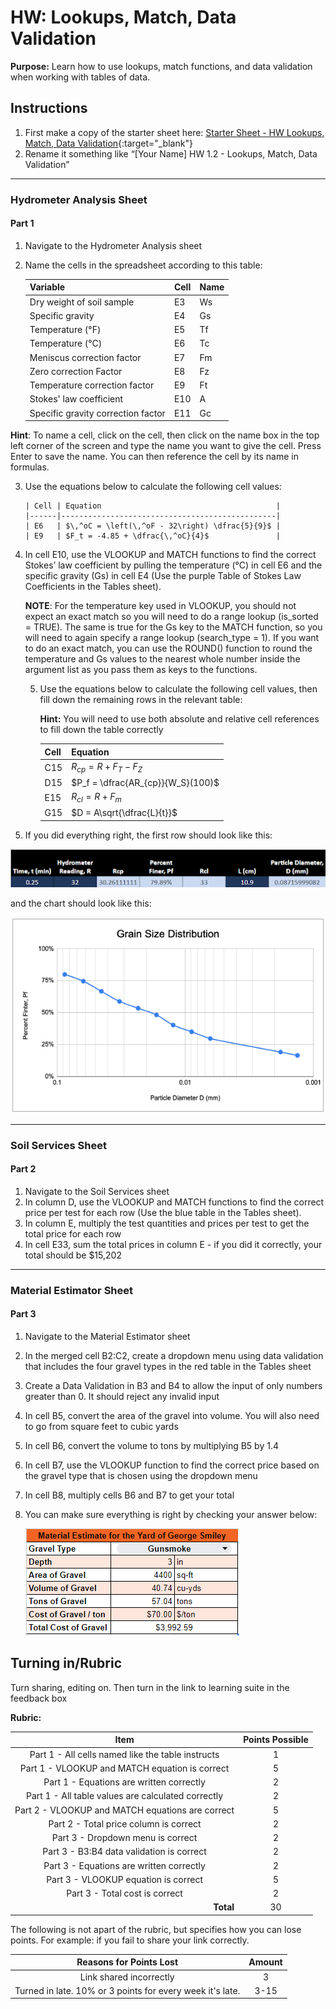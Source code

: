#  HW: Lookups, Match, Data Validation

**Purpose:** Learn how to use lookups, match functions, and data validation when working with tables of data.

## Instructions
1. First make a copy of the starter sheet here:
   [Starter Sheet - HW Lookups, Match, Data Validation](https://docs.google.com/spreadsheets/d/1AVq6HfUD7hCXnJXD6L9dSqogVHGz_7yDUDuqRiZO5n0/edit?usp=sharing){:target="_blank"}
2. Rename it something like “[Your Name] HW 1.2 - Lookups, Match, Data Validation”

---

### Hydrometer Analysis Sheet

#### Part 1
1. Navigate to the Hydrometer Analysis sheet
2. Name the cells in the spreadsheet according to this table:
    
      | Variable                           | Cell | Name |
      |------------------------------------|------|------|
      | Dry weight of soil sample          | E3   | Ws   |
      | Specific gravity                   | E4   | Gs   |
      | Temperature (°F)                   | E5   | Tf   |
      | Temperature (°C)                   | E6   | Tc   |
      | Meniscus correction factor         | E7   | Fm   |
      | Zero correction Factor		           | E8   | Fz   |
      | Temperature correction factor      | E9   | Ft   |
      | Stokes' law coefficient            | E10  | A    |
      | Specific gravity correction factor | E11  | Gc   |

**Hint**: To name a cell, click on the cell, then click on the name box in the top left corner of the screen and type the name you want to give the cell. Press Enter to save the name. You can then reference the cell by its name in formulas.

3. Use the equations below to calculate the following cell values:
    
       | Cell | Equation                                       |
       |------|------------------------------------------------|
       | E6   | $\,^oC = \left(\,^oF - 32\right) \dfrac{5}{9}$ |
       | E9   | $F_t = -4.85 + \dfrac{\,^oC}{4}$               |


4. In cell E10, use the VLOOKUP and MATCH functions to find the correct Stokes’ law coefficient by pulling the 
   temperature (°C) in cell E6 and the specific gravity (Gs) in cell E4 (Use the purple Table of Stokes Law 
   Coefficients in the Tables sheet). 

    **NOTE**: For the temperature key used in VLOOKUP, you should not expect an 
   exact 
   match so you will 
   need 
   to do a range lookup (is_sorted = TRUE). The same is true for the Gs key to the MATCH function, so you will need 
   to again specify a range lookup (search_type = 1). If you want to do an exact match, you can use the ROUND() 
   function to round the temperature and Gs values to the nearest whole number inside the argument list as you pass 
   them as keys to the 
   functions. 

   5. Use the equations below to calculate the following cell values, then fill down the remaining rows in the relevant table:

      **Hint:** You will need to use both absolute and relative cell references to fill down the table correctly </br>
   
      | Cell | Equation                          |
      |------|-----------------------------------|
      | C15  | $R_{cp} = R + F_T - F_Z$          |
      | D15  | $P_f = \dfrac{AR_{cp}}{W_S}(100)$ |
      | E15  | $R_{cl} = R + F_m$                |
      | G15  | $D = A\sqrt{\dfrac{L}{t}}$        |

6. If you did everything right, the first row should look like this:

 ![checkwork.png](images/checkwork.png)

and the chart should look like this:

![grain_size_chart.png](images/grain_size_chart.png)

---

### Soil Services Sheet

#### Part 2
1. Navigate to the Soil Services sheet
2. In column D, use the VLOOKUP and MATCH functions to find the correct price per test for each row (Use the blue 
   table in the Tables sheet). 
3. In column E, multiply the test quantities and prices per test to get the total price for each row
4. In cell E33, sum the total prices in column E - if you did it correctly, your total should be $15,202

---

### Material Estimator Sheet

#### Part 3
1. Navigate to the Material Estimator sheet
2. In the merged cell B2:C2, create a dropdown menu using data validation that includes the four gravel types in the red table in the Tables sheet
3. Create a Data Validation in B3 and B4 to allow the input of only numbers greater than 0. It should reject any invalid input
4. In cell B5, convert the area of the gravel into volume. You will also need to go from square feet to cubic yards
5. In cell B6, convert the volume to tons by multiplying B5 by 1.4
6. In cell B7, use the VLOOKUP function to find the correct price based on the gravel type that is chosen using the dropdown menu
7. In cell B8, multiply cells B6 and B7 to get your total
8. You can make sure everything is right by checking your answer below:
   
   ![mat_est_table.png](images/mat_est_table.png)


## Turning in/Rubric
Turn sharing, editing on. Then turn in the link to learning suite in the feedback box

**Rubric:**

|                        Item                        | Points Possible |
|:--------------------------------------------------:|:---------------:|
| Part 1 - All cells named like the table instructs  |        1        |
|   Part 1 - VLOOKUP and MATCH equation is correct   |        5        |
|      Part 1 - Equations are written correctly      |        2        |
| Part 1 - All table values are calculated correctly |        2        |
|  Part 2 - VLOOKUP and MATCH equations are correct  |        5        |
|       Part 2 - Total price column is correct       |        2        |
|         Part 3 - Dropdown menu is correct          |        2        |
|     Part 3 - B3:B4 data validation is correct      |        2        |
|      Part 3 - Equations are written correctly      |        2        |
|        Part 3 - VLOOKUP equation is correct        |        5        |
|           Part 3 - Total cost is correct           |        2        |
|   <div style="text-align: right">**Total**</div>   |       30        |

The following is not apart of the rubric, but specifies how you can lose points. For example: if you fail to share your link correctly.

|                      **Reasons for Points Lost**                      | **Amount** |  
|:---------------------------------------------------------------------:|:----------:|
|                        Link shared incorrectly                        |     3      |
|       Turned in late. 10% or 3 points for every week it's late.       |    3-15    |
